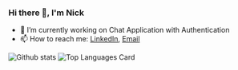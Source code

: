### Hi there 👋, I'm Nick

- 🔭 I’m currently working on Chat Application with Authentication
- 📫 How to reach me: [LinkedIn](https://www.linkedin.com/in/nika-khachiashvili/), [Email](o.sicknick@gmail.com)

![Github stats](https://github-readme-stats.vercel.app/api?username=xnick7x&theme=highcontrast&show_icons=true&count_private=true)
![Top Languages Card](https://github-readme-stats.vercel.app/api/top-langs/?username=xnick7x&layout=compact)
